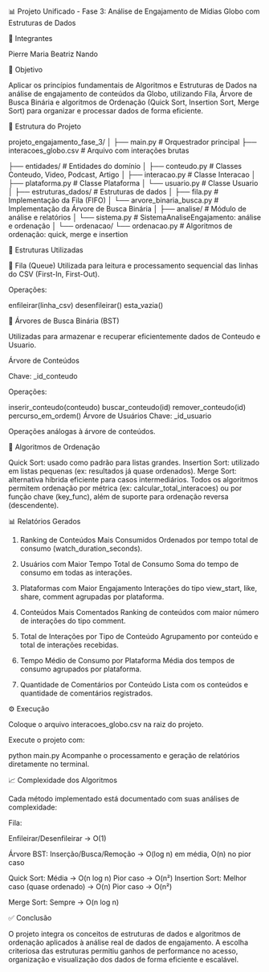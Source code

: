 📊 Projeto Unificado - Fase 3: Análise de Engajamento de Mídias Globo com Estruturas de Dados

👥 Integrantes

Pierre
Maria
Beatriz
Nando

🎯 Objetivo

Aplicar os princípios fundamentais de Algoritmos e Estruturas de Dados na análise de engajamento de conteúdos da Globo, 
utilizando Fila, Árvore de Busca Binária e algoritmos de Ordenação (Quick Sort, Insertion Sort, Merge Sort) 
para organizar e processar dados de forma eficiente.

📁 Estrutura do Projeto

projeto_engajamento_fase_3/
│
├── main.py # Orquestrador principal
├── interacoes_globo.csv # Arquivo com interações brutas

├── entidades/ # Entidades do domínio
│   ├── conteudo.py # Classes Conteudo, Video, Podcast, Artigo
│   ├── interacao.py # Classe Interacao
│   ├── plataforma.py # Classe Plataforma
│   └── usuario.py  # Classe Usuario
│
├── estruturas_dados/ # Estruturas de dados
│   ├── fila.py # Implementação da Fila (FIFO)
│   └── arvore_binaria_busca.py # Implementação da Árvore de Busca Binária
│
├── analise/ # Módulo de análise e relatórios
│   └── sistema.py # SistemaAnaliseEngajamento: análise e ordenação
│
└── ordenacao/
    └── ordenacao.py # Algoritmos de ordenação: quick, merge e insertion

    
🧠 Estruturas Utilizadas

🔁 Fila (Queue)
Utilizada para leitura e processamento sequencial das linhas do CSV (First-In, First-Out).

Operações:

enfileirar(linha_csv)
desenfileirar()
esta_vazia()

🌳 Árvores de Busca Binária (BST)

Utilizadas para armazenar e recuperar eficientemente dados de Conteudo e Usuario.

Árvore de Conteúdos

Chave: _id_conteudo

Operações:

inserir_conteudo(conteudo)
buscar_conteudo(id)
remover_conteudo(id)
percurso_em_ordem()
Árvore de Usuários
Chave: _id_usuario

Operações análogas à árvore de conteúdos.

🧮 Algoritmos de Ordenação

Quick Sort: usado como padrão para listas grandes.
Insertion Sort: utilizado em listas pequenas (ex: resultados já quase ordenados).
Merge Sort: alternativa híbrida eficiente para casos intermediários.
Todos os algoritmos permitem ordenação por métrica (ex: calcular_total_interacoes)
ou por função chave (key_func), além de suporte para ordenação reversa (descendente).

📊 Relatórios Gerados

1. Ranking de Conteúdos Mais Consumidos
Ordenados por tempo total de consumo (watch_duration_seconds).

3. Usuários com Maior Tempo Total de Consumo
Soma do tempo de consumo em todas as interações.

5. Plataformas com Maior Engajamento
Interações do tipo view_start, like, share, comment agrupadas por plataforma.

7. Conteúdos Mais Comentados
Ranking de conteúdos com maior número de interações do tipo comment.

9. Total de Interações por Tipo de Conteúdo
Agrupamento por conteúdo e total de interações recebidas.

11. Tempo Médio de Consumo por Plataforma
Média dos tempos de consumo agrupados por plataforma.

13. Quantidade de Comentários por Conteúdo
Lista com os conteúdos e quantidade de comentários registrados.

⚙️ Execução

Coloque o arquivo interacoes_globo.csv na raiz do projeto.

Execute o projeto com:

python main.py
Acompanhe o processamento e geração de relatórios diretamente no terminal.

📈 Complexidade dos Algoritmos

Cada método implementado está documentado com suas análises de complexidade:

Fila:

Enfileirar/Desenfileirar → O(1)

Árvore BST:
Inserção/Busca/Remoção → O(log n) em média, O(n) no pior caso

Quick Sort:
Média → O(n log n)
Pior caso → O(n²)
Insertion Sort:
Melhor caso (quase ordenado) → O(n)
Pior caso → O(n²)

Merge Sort:
Sempre → O(n log n)


✅ Conclusão

O projeto integra os conceitos de estruturas de dados e algoritmos de ordenação aplicados à análise real de dados de engajamento. 
A escolha criteriosa das estruturas permitiu ganhos de performance no acesso, organização e visualização dos dados de forma eficiente e escalável.
